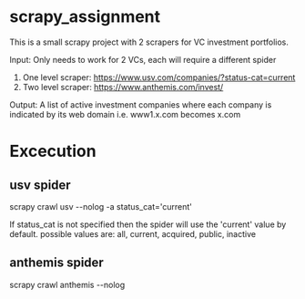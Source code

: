 # scrapy_assignment
This is a small scrapy project with 2 scrapers for VC investment portfolios. 

Input: Only needs to work for 2 VCs, each will require a different spider

1. One level scraper: https://www.usv.com/companies/?status-cat=current
2. Two level scraper: https://www.anthemis.com/invest/

Output: A list of active investment companies where each company is indicated by its web domain i.e. www1.x.com becomes x.com

# Excecution

## usv spider
scrapy crawl usv --nolog -a status_cat='current'

If status_cat is not specified then the spider will use the 'current' value by default. possible values are: all, current, acquired, public, inactive

## anthemis spider
scrapy crawl anthemis --nolog
